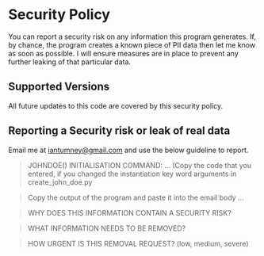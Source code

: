 # Security Policy

You can report a security risk on any information this program generates. If, by chance, the program creates a known piece of PII data then let me know as soon as possible. I will ensure measures are in place to prevent any further leaking of that particular data. 

## Supported Versions

All future updates to this code are covered by this security policy.

## Reporting a Security risk or leak of real data

Email me at iantumney@gmail.com and use the below guideline to report. 

> JOHNDOE() INITIALISATION COMMAND:
  ...
(Copy the code that you entered, if you changed the instantiation key word arguments in create_john_doe.py

> Copy the output of the program and paste it into the email body
  ...
  
> WHY DOES THIS INFORMATION CONTAIN A SECURITY RISK?

> WHAT INFORMATION NEEDS TO BE REMOVED?

> HOW URGENT IS THIS REMOVAL REQUEST?
  (low, medium, severe)


